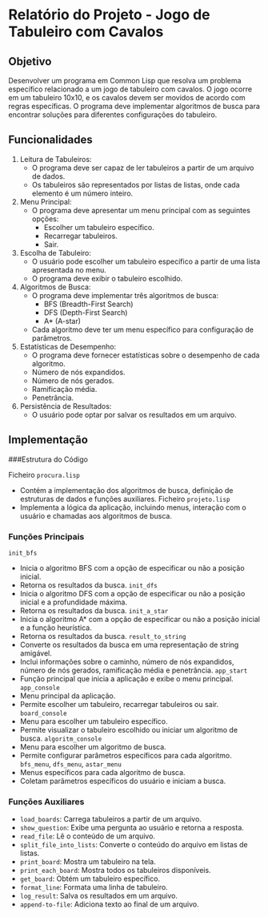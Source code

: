 # Relatório do Projeto - Jogo de Tabuleiro com Cavalos

## Objetivo

Desenvolver um programa em Common Lisp que resolva um problema específico relacionado a um jogo de tabuleiro com cavalos. O jogo ocorre em um tabuleiro 10x10, e os cavalos devem ser movidos de acordo com regras específicas. O programa deve implementar algoritmos de busca para encontrar soluções para diferentes configurações do tabuleiro.

## Funcionalidades
1. Leitura de Tabuleiros:
   - O programa deve ser capaz de ler tabuleiros a partir de um arquivo de dados.
   - Os tabuleiros são representados por listas de listas, onde cada elemento é um número inteiro.
2. Menu Principal:
   - O programa deve apresentar um menu principal com as seguintes opções:
       - Escolher um tabuleiro específico.
       - Recarregar tabuleiros.
       - Sair.
3. Escolha de Tabuleiro:
   - O usuário pode escolher um tabuleiro específico a partir de uma lista apresentada no menu.
   - O programa deve exibir o tabuleiro escolhido.
4. Algoritmos de Busca:
   - O programa deve implementar três algoritmos de busca:
       - BFS (Breadth-First Search)
       - DFS (Depth-First Search)
       - A* (A-star)
   - Cada algoritmo deve ter um menu específico para configuração de parâmetros.
5. Estatísticas de Desempenho:
   - O programa deve fornecer estatísticas sobre o desempenho de cada algoritmo.
   - Número de nós expandidos.
   - Número de nós gerados.
   - Ramificação média.
   - Penetrância.
6. Persistência de Resultados:
   - O usuário pode optar por salvar os resultados em um arquivo.

## Implementação
###Estrutura do Código

Ficheiro `procura.lisp`
 - Contém a implementação dos algoritmos de busca, definição de estruturas de dados e funções auxiliares.
Ficheiro `projeto.lisp`
 - Implementa a lógica da aplicação, incluindo menus, interação com o usuário e chamadas aos algoritmos de busca.
### Funções Principais
`init_bfs`
 - Inicia o algoritmo BFS com a opção de especificar ou não a posição inicial.
 - Retorna os resultados da busca.
`init_dfs`
 - Inicia o algoritmo DFS com a opção de especificar ou não a posição inicial e a profundidade máxima.
 - Retorna os resultados da busca.
`init_a_star`
 - Inicia o algoritmo A* com a opção de especificar ou não a posição inicial e a função heurística.
 - Retorna os resultados da busca.
`result_to_string`
 - Converte os resultados da busca em uma representação de string amigável.
 - Inclui informações sobre o caminho, número de nós expandidos, número de nós gerados, ramificação média e penetrância.
`app_start`
 - Função principal que inicia a aplicação e exibe o menu principal.
`app_console`
 - Menu principal da aplicação.
 - Permite escolher um tabuleiro, recarregar tabuleiros ou sair.
`board_console`
 - Menu para escolher um tabuleiro específico.
 - Permite visualizar o tabuleiro escolhido ou iniciar um algoritmo de busca.
`algoritm_console`
 - Menu para escolher um algoritmo de busca.
 - Permite configurar parâmetros específicos para cada algoritmo.
`bfs_menu`, `dfs_menu`, `astar_menu`
 - Menus específicos para cada algoritmo de busca.
 - Coletam parâmetros específicos do usuário e iniciam a busca.
### Funções Auxiliares
- `load_boards`: Carrega tabuleiros a partir de um arquivo.
- `show_question`: Exibe uma pergunta ao usuário e retorna a resposta.
- `read_file`: Lê o conteúdo de um arquivo.
- `split_file_into_lists`: Converte o conteúdo do arquivo em listas de listas.
- `print_board`: Mostra um tabuleiro na tela.
- `print_each_board`: Mostra todos os tabuleiros disponíveis.
- `get_board`: Obtém um tabuleiro específico.
- `format_line`: Formata uma linha de tabuleiro.
- `log_result`: Salva os resultados em um arquivo.
- `append-to-file`: Adiciona texto ao final de um arquivo.
